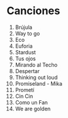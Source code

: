 # Canciones

1. Brújula
2. Way to go
3. Eco
4. Euforia
5. Stardust
6. Tus ojos 
7. Mirando al Techo
9. Despertar
10. Thinking out loud
11. Promiseland - Mika
12. Prometí 
13. Cin Cin 
14. Como un Fan
15. We are golden